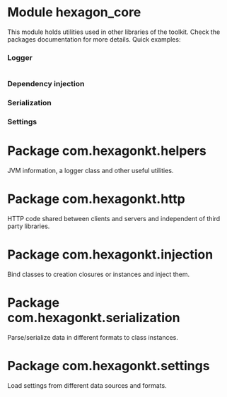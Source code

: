 
# Module hexagon_core

This module holds utilities used in other libraries of the toolkit. Check the packages documentation
for more details. Quick examples:

### Logger

```kotlin

```

### Dependency injection

### Serialization

### Settings

# Package com.hexagonkt.helpers

JVM information, a logger class and other useful utilities.

# Package com.hexagonkt.http

HTTP code shared between clients and servers and independent of third party libraries.

# Package com.hexagonkt.injection

Bind classes to creation closures or instances and inject them.

# Package com.hexagonkt.serialization

Parse/serialize data in different formats to class instances.

# Package com.hexagonkt.settings

Load settings from different data sources and formats.

